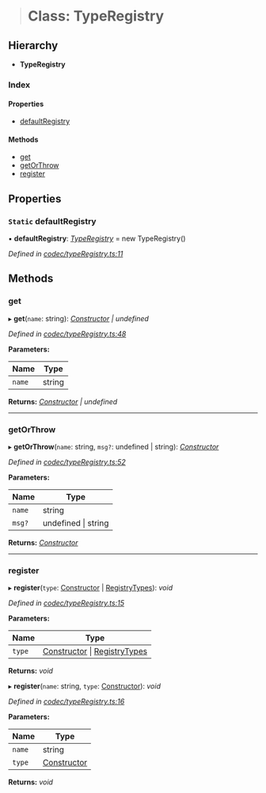 > # Class: TypeRegistry

## Hierarchy

* **TypeRegistry**

### Index

#### Properties

* [defaultRegistry](_codec_typeregistry_.typeregistry.md#static-defaultregistry)

#### Methods

* [get](_codec_typeregistry_.typeregistry.md#get)
* [getOrThrow](_codec_typeregistry_.typeregistry.md#getorthrow)
* [register](_codec_typeregistry_.typeregistry.md#register)

## Properties

### `Static` defaultRegistry

▪ **defaultRegistry**: *[TypeRegistry](_codec_typeregistry_.typeregistry.md)* =  new TypeRegistry()

*Defined in [codec/typeRegistry.ts:11](https://github.com/polkadot-js/api/blob/2eee6cf/packages/types/src/codec/typeRegistry.ts#L11)*

## Methods

###  get

▸ **get**(`name`: string): *[Constructor](../interfaces/_types_.constructor.md) | undefined*

*Defined in [codec/typeRegistry.ts:48](https://github.com/polkadot-js/api/blob/2eee6cf/packages/types/src/codec/typeRegistry.ts#L48)*

**Parameters:**

Name | Type |
------ | ------ |
`name` | string |

**Returns:** *[Constructor](../interfaces/_types_.constructor.md) | undefined*

___

###  getOrThrow

▸ **getOrThrow**(`name`: string, `msg?`: undefined | string): *[Constructor](../interfaces/_types_.constructor.md)*

*Defined in [codec/typeRegistry.ts:52](https://github.com/polkadot-js/api/blob/2eee6cf/packages/types/src/codec/typeRegistry.ts#L52)*

**Parameters:**

Name | Type |
------ | ------ |
`name` | string |
`msg?` | undefined \| string |

**Returns:** *[Constructor](../interfaces/_types_.constructor.md)*

___

###  register

▸ **register**(`type`: [Constructor](../interfaces/_types_.constructor.md) | [RegistryTypes](../modules/_types_.md#registrytypes)): *void*

*Defined in [codec/typeRegistry.ts:15](https://github.com/polkadot-js/api/blob/2eee6cf/packages/types/src/codec/typeRegistry.ts#L15)*

**Parameters:**

Name | Type |
------ | ------ |
`type` | [Constructor](../interfaces/_types_.constructor.md) \| [RegistryTypes](../modules/_types_.md#registrytypes) |

**Returns:** *void*

▸ **register**(`name`: string, `type`: [Constructor](../interfaces/_types_.constructor.md)): *void*

*Defined in [codec/typeRegistry.ts:16](https://github.com/polkadot-js/api/blob/2eee6cf/packages/types/src/codec/typeRegistry.ts#L16)*

**Parameters:**

Name | Type |
------ | ------ |
`name` | string |
`type` | [Constructor](../interfaces/_types_.constructor.md) |

**Returns:** *void*